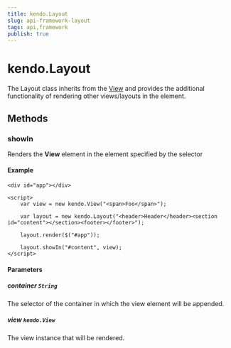 ```yaml
---
title: kendo.Layout
slug: api-framework-layout
tags: api,framework
publish: true
---
```


# kendo.Layout

The Layout class inherits from the [View](/api/framework/view) and provides the additional functionality of rendering other views/layouts in the element.

## Methods

### showIn

Renders the **View** element in the element specified by the selector

#### Example

    <div id="app"></div>

    <script>
        var view = new kendo.View("<span>Foo</span>");

        var layout = new kendo.Layout("<header>Header</header><section id="content"></section><footer></footer>");

        layout.render($("#app"));

        layout.showIn("#content", view);
    </script>

#### Parameters

##### container `String`

The selector of the container in which the view element will be appended.

##### view `kendo.View`

The view instance that will be rendered.
